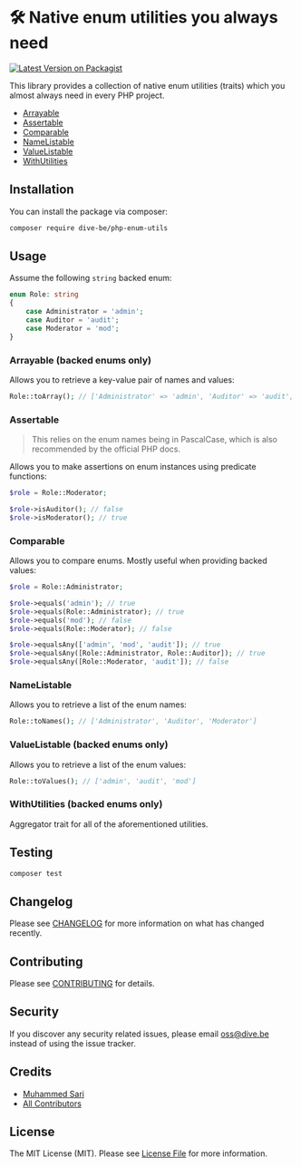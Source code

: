 # 🛠 Native enum utilities you always need

[![Latest Version on Packagist](https://img.shields.io/packagist/v/dive-be/php-enum-utils.svg?style=flat-square)](https://packagist.org/packages/dive-be/php-enum-utils)

This library provides a collection of native enum utilities (traits) which you almost always need in every PHP project.

- [Arrayable](#arrayable-backed-enums-only)
- [Assertable](#assertable)
- [Comparable](#comparable)
- [NameListable](#namelistable)
- [ValueListable](#valuelistable-backed-enums-only)
- [WithUtilities](#withutilities-backed-enums-only)

## Installation

You can install the package via composer:

```bash
composer require dive-be/php-enum-utils
```

## Usage

Assume the following `string` backed enum:

```php
enum Role: string
{
    case Administrator = 'admin';
    case Auditor = 'audit';
    case Moderator = 'mod';
}
```

### Arrayable (backed enums only)

Allows you to retrieve a key-value pair of names and values:

```php
Role::toArray(); // ['Administrator' => 'admin', 'Auditor' => 'audit', 'Moderator' => 'mod']
```

### Assertable

> This relies on the enum names being in PascalCase, which is also recommended by the official PHP docs.

Allows you to make assertions on enum instances using predicate functions:

```php
$role = Role::Moderator;

$role->isAuditor(); // false
$role->isModerator(); // true
```

### Comparable

Allows you to compare enums. Mostly useful when providing backed values:

```php
$role = Role::Administrator;

$role->equals('admin'); // true
$role->equals(Role::Administrator); // true
$role->equals('mod'); // false
$role->equals(Role::Moderator); // false

$role->equalsAny(['admin', 'mod', 'audit']); // true
$role->equalsAny([Role::Administrator, Role::Auditor]); // true
$role->equalsAny([Role::Moderator, 'audit']); // false
```

### NameListable

Allows you to retrieve a list of the enum names:

```php
Role::toNames(); // ['Administrator', 'Auditor', 'Moderator']
```

### ValueListable (backed enums only)

Allows you to retrieve a list of the enum values:

```php
Role::toValues(); // ['admin', 'audit', 'mod']
```

### WithUtilities (backed enums only)

Aggregator trait for all of the aforementioned utilities.

## Testing

```bash
composer test
```

## Changelog

Please see [CHANGELOG](CHANGELOG.md) for more information on what has changed recently.

## Contributing

Please see [CONTRIBUTING](CONTRIBUTING.md) for details.

## Security

If you discover any security related issues, please email oss@dive.be instead of using the issue tracker.

## Credits

- [Muhammed Sari](https://github.com/mabdullahsari)
- [All Contributors](../../contributors)

## License

The MIT License (MIT). Please see [License File](LICENSE.md) for more information.
